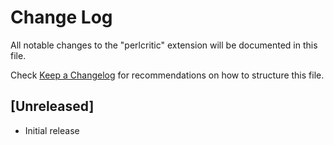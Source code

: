 # Change Log
All notable changes to the "perlcritic" extension will be documented in this file.

Check [Keep a Changelog](http://keepachangelog.com/) for recommendations on how to structure this file.

## [Unreleased]
- Initial release